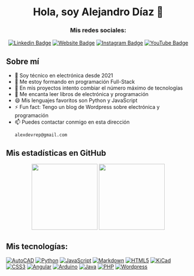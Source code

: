 <h1 align="center" >Hola, soy Alejandro Díaz 👋</h1>

<div align= "center">
  <h3>Mis redes sociales:</h3>

[![Linkedin Badge](https://img.shields.io/badge/-LinkedIn-0e76a8?style=flat-square&logo=Linkedin&logoColor=white)](https://linkedin.com/in/alejandro-díaz-sastre-0b0a3b213)
[![Website Badge](https://img.shields.io/badge/Website-3b5998?style=flat-square&logo=Wordpress&logoColor=white)](https://eltallerdealexdevrep.000webhostapp.com/)
[![Instagram Badge](https://img.shields.io/badge/-Instagram-E4405F?style=flat-square&logo=Instagram&logoColor=white)](https://instagram.com/alexdevrep)
[![YouTube Badge](https://img.shields.io/badge/-YouTube-FF0000?style=flat-square&logo=Youtube&logoColor=white)](https://www.youtube.com/channel/UCNlqgVY-CaQ2Lgc5xJChaKA)
</div>


## Sobre mí
- 🔭 Soy técnico en electrónica desde 2021
- 🌱 Me estoy formando en programación Full-Stack
- 👯 En mis proyectos intento combiar el número máximo de tecnologías
- 🤔 Me encanta leer libros de electrónica y programación
- 😄 Mis lenguajes favoritos son Python y JavaScript
- ⚡ Fun fact: Tengo un blog de Wordpress sobre electrónica y programación
- 📫 Puedes contactar conmigo en esta dirección
    ```
    alexdevrep@gmail.com
    ``` 


## Mis estadísticas en GitHub

<p align="center">
  <img height="180em" src="https://github-readme-stats.vercel.app/api?username=alexdevrep&show_icons=true&hide_border=true&&count_private=true&include_all_commits=true" />
  <img height="180em" src="https://github-readme-stats.vercel.app/api/top-langs/?username=alexdevrep&show_icons=true&hide_border=true&layout=compact&langs_count=8"/>
</p>

## Mis tecnologías:


[![AutoCAD](https://img.shields.io/badge/AUTOCAD-000000?style=flat-square&logo=Autodesk&logoColor=white)]()
[![Python](https://img.shields.io/badge/Python-3776AB?style=flat-square&logo=python&logoColor=white)]()
[![JavaScript](https://img.shields.io/badge/JavaScript-F7DF1E?style=flat-square&logo=javascript&logoColor=white)]()
[![Markdown](https://img.shields.io/badge/Markdown-000000?style=flat-square&logo=markdown&logoColor=white)]()
[![HTML5](https://img.shields.io/badge/HTML5-E34F26?style=flat-square&logo=html5&logoColor=white)]()
[![KiCad](https://img.shields.io/badge/KICAD-314CB0?style=flat-square&logo=kicad&logoColor=white)]()
</br>
[![CSS3](https://img.shields.io/badge/CSS3-1572B6?style=flat-square&logo=css3&logoColor=white)]()
[![Angular](https://img.shields.io/badge/Angular-0F0F11?style=flat-square&logo=Angular&logoColor=white)]()
[![Arduino](https://img.shields.io/badge/Arduino-00878F?style=flat-square&logo=arduino&logoColor=white)]()
[![Java](https://img.shields.io/badge/Java-E34F26?style=flat-square&logo=oracle&logoColor=white)]()
[![PHP](https://img.shields.io/badge/PHP-777BB4?style=flat-square&logo=PHP&logoColor=white)]()
[![Wordpress](https://img.shields.io/badge/Wordpress-21759B?style=flat-square&logo=Wordpress&logoColor=white)]()




<!--
**alexdevrep/alexdevrep** is a ✨ _special_ ✨ repository because its `README.md` (this file) appears on your GitHub profile.

Here are some ideas to get you started:

- 🔭 I’m currently working on ...
- 🌱 I’m currently learning ...
- 👯 I’m looking to collaborate on ...
- 🤔 I’m looking for help with ...
- 💬 Ask me about ...
- 📫 How to reach me: ...
- 😄 Pronouns: ...
- ⚡ Fun fact: ...
-->
